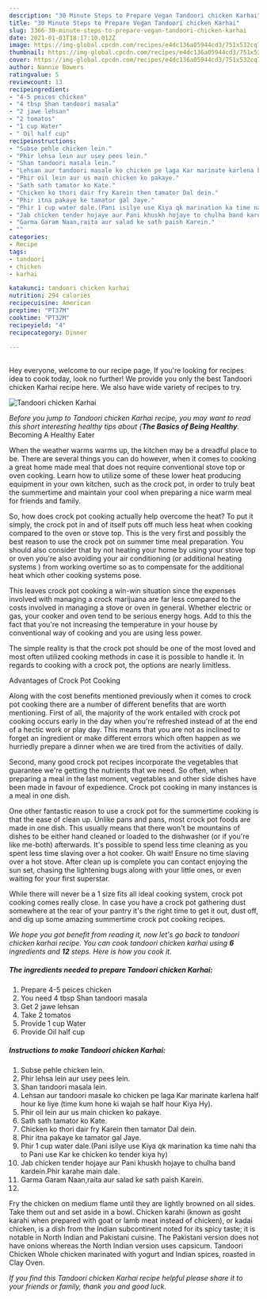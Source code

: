 ```yaml
---
description: "30 Minute Steps to Prepare Vegan Tandoori chicken Karhai"
title: "30 Minute Steps to Prepare Vegan Tandoori chicken Karhai"
slug: 3366-30-minute-steps-to-prepare-vegan-tandoori-chicken-karhai
date: 2021-01-01T18:17:10.012Z
image: https://img-global.cpcdn.com/recipes/e4dc136a05944cd3/751x532cq70/tandoori-chicken-karhai-recipe-main-photo.jpg
thumbnail: https://img-global.cpcdn.com/recipes/e4dc136a05944cd3/751x532cq70/tandoori-chicken-karhai-recipe-main-photo.jpg
cover: https://img-global.cpcdn.com/recipes/e4dc136a05944cd3/751x532cq70/tandoori-chicken-karhai-recipe-main-photo.jpg
author: Nannie Bowers
ratingvalue: 5
reviewcount: 13
recipeingredient:
- "4-5 peices chicken"
- "4 tbsp Shan tandoori masala"
- "2 jawe lehsan"
- "2 tomatos"
- "1 cup Water"
- " Oil half cup"
recipeinstructions:
- "Subse pehle chicken lein."
- "Phir lehsa lein aur usey pees lein."
- "Shan tandoori masala lein."
- "Lehsan aur tandoori masale ko chicken pe laga Kar marinate karlena half hour ke liye (time kum hone ki wajah se half hour Kiya Hy)."
- "Phir oil lein aur us main chicken ko pakaye."
- "Sath sath tamator ko Kate."
- "Chicken ko thori dair fry Karein then tamator Dal dein."
- "Phir itna pakaye ke tamator gal Jaye."
- "Phir 1 cup water dale.(Pani isilye use Kiya qk marination ka time nahi tha to Pani use Kar ke chicken ko tender kiya hy)"
- "Jab chicken tender hojaye aur Pani khuskh hojaye to chulha band kardein.Phir karahe main dale."
- "Garma Garam Naan,raita aur salad ke sath paish Karein."
- ""
categories:
- Recipe
tags:
- tandoori
- chicken
- karhai

katakunci: tandoori chicken karhai 
nutrition: 294 calories
recipecuisine: American
preptime: "PT37M"
cooktime: "PT32M"
recipeyield: "4"
recipecategory: Dinner

---
```

<br>
Hey everyone, welcome to our recipe page, If you're looking for recipes idea to cook today, look no further! We provide you only the best Tandoori chicken Karhai recipe here. We also have wide variety of recipes to try.
<br>


![Tandoori chicken Karhai](https://img-global.cpcdn.com/recipes/e4dc136a05944cd3/751x532cq70/tandoori-chicken-karhai-recipe-main-photo.jpg)

<i>Before you jump to Tandoori chicken Karhai recipe, you may want to read this short interesting healthy tips about {<strong>The Basics of Being Healthy</strong>.</i>
Becoming A Healthy Eater


When the weather warms warms up, the kitchen may be a dreadful place to be. There are several things you can do however, when it comes to cooking a great home made meal that does not require conventional stove top or oven cooking. Learn how to utilize some of these lower heat producing equipment in your own kitchen, such as the crock pot, in order to truly beat the summertime and maintain your cool when preparing a nice warm meal for friends and family.

So, how does crock pot cooking actually help overcome the heat? To put it simply, the crock pot in and of itself puts off much less heat when cooking compared to the oven or stove top. This is the very first and possibly the best reason to use the crock pot on summer time meal preparation. You should also consider that by not heating your home by using your stove top or oven you're also avoiding your air conditioning (or additional heating systems ) from working overtime so as to compensate for the additional heat which other cooking systems pose.

This leaves crock pot cooking a win-win situation since the expenses involved with managing a crock marijuana are far less compared to the costs involved in managing a stove or oven in general. Whether electric or gas, your cooker and oven tend to be serious energy hogs. Add to this the fact that you're not increasing the temperature in your house by conventional way of cooking and you are using less power.

 The simple reality is that the crock pot should be one of the most loved and most often utilized cooking methods in case it is possible to handle it. In regards to cooking with a crock pot, the options are nearly limitless.  

Advantages of Crock Pot Cooking

Along with the cost benefits mentioned previously when it comes to crock pot cooking there are a number of different benefits that are worth mentioning. First of all, the majority of the work entailed with crock pot cooking occurs early in the day when you're refreshed instead of at the end of a hectic work or play day. This means that you are not as inclined to forget an ingredient or make different errors which often happen as we hurriedly prepare a dinner when we are tired from the activities of daily.

Second, many good crock pot recipes incorporate the vegetables that guarantee we're getting the nutrients that we need. So often, when preparing a meal in the last moment, vegetables and other side dishes have been made in favour of expedience. Crock pot cooking in many instances is a meal in one dish.

One other fantastic reason to use a crock pot for the summertime cooking is that the ease of clean up.  Unlike pans and pans, most crock pot foods are made in one dish. This usually means that there won't be mountains of dishes to be either hand cleaned or loaded to the dishwasher (or if you're like me-both) afterwards. It's possible to spend less time cleaning as you spent less time slaving over a hot cooker. Oh wait! Ensure no time slaving over a hot stove. After clean up is complete you can contact enjoying the sun set, chasing the lightening bugs along with your little ones, or even waiting for your first superstar.

While there will never be a 1 size fits all ideal cooking system, crock pot cooking comes really close. In case you have a crock pot gathering dust somewhere at the rear of your pantry it's the right time to get it out, dust off, and dig up some amazing summertime crock pot cooking recipes.


<i>We hope you got benefit from reading it, now let's go back to tandoori chicken karhai recipe. You can cook tandoori chicken karhai using <strong>6</strong> ingredients and <strong>12</strong> steps. Here is how you cook it.
</i>

##### The ingredients needed to prepare Tandoori chicken Karhai:

1. Prepare 4-5 peices chicken
1. You need 4 tbsp Shan tandoori masala
1. Get 2 jawe lehsan
1. Take 2 tomatos
1. Provide 1 cup Water
1. Provide  Oil half cup


##### Instructions to make Tandoori chicken Karhai:

1. Subse pehle chicken lein.
1. Phir lehsa lein aur usey pees lein.
1. Shan tandoori masala lein.
1. Lehsan aur tandoori masale ko chicken pe laga Kar marinate karlena half hour ke liye (time kum hone ki wajah se half hour Kiya Hy).
1. Phir oil lein aur us main chicken ko pakaye.
1. Sath sath tamator ko Kate.
1. Chicken ko thori dair fry Karein then tamator Dal dein.
1. Phir itna pakaye ke tamator gal Jaye.
1. Phir 1 cup water dale.(Pani isilye use Kiya qk marination ka time nahi tha to Pani use Kar ke chicken ko tender kiya hy)
1. Jab chicken tender hojaye aur Pani khuskh hojaye to chulha band kardein.Phir karahe main dale.
1. Garma Garam Naan,raita aur salad ke sath paish Karein.
1. 


Fry the chicken on medium flame until they are lightly browned on all sides. Take them out and set aside in a bowl. Chicken karahi (known as gosht karahi when prepared with goat or lamb meat instead of chicken), or kadai chicken, is a dish from the Indian subcontinent noted for its spicy taste; it is notable in North Indian and Pakistani cuisine. The Pakistani version does not have onions whereas the North Indian version uses capsicum. Tandoori Chicken Whole chicken marinated with yogurt and Indian spices, roasted in Clay Oven. 

<i>If you find this Tandoori chicken Karhai recipe helpful please share it to your friends or family, thank you and good luck.</i>
